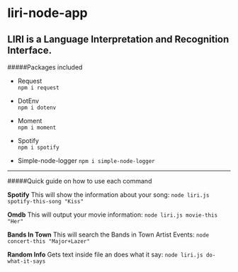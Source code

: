 # liri-node-app
LIRI is a Language Interpretation and Recognition Interface.
---

#####Packages included

* Request  
`npm i request`


* DotEnv  
`npm i dotenv`


* Moment  
`npm i moment`


* Spotify  
`npm i spotify`


* Simple-node-logger
`npm i simple-node-logger`
---



#####Quick guide on how to use each command


**Spotify**
This will show the information about your song: 
`node liri.js spotify-this-song "Kiss"`


**Omdb** 
This will output your movie information:
`node liri.js movie-this "Her"`


**Bands In Town**
This will search the Bands in Town Artist Events:
`node concert-this "Major+Lazer"`


**Random Info**
Gets text inside file an does what it say:
`node liri.js do-what-it-says`
